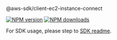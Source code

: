 @aws-sdk/client-ec2-instance-connect

[![NPM version](https://img.shields.io/npm/v/@aws-sdk/client-ec2-instance-connect/rc.svg)](https://www.npmjs.com/package/@aws-sdk/client-ec2-instance-connect)
[![NPM downloads](https://img.shields.io/npm/dm/@aws-sdk/client-ec2-instance-connect.svg)](https://www.npmjs.com/package/@aws-sdk/client-ec2-instance-connect)

For SDK usage, please step to [SDK readme](https://github.com/aws/aws-sdk-js-v3).
